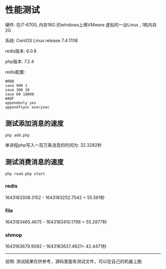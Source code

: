 # 性能测试

硬件: 在i7-6700, 内存16G 的windows上用VMware 虚拟的一台Linux , 1核内存2G

系统:           CentOS Linux release 7.4.1708

redis版本:  6.0.8

php版本:    7.2.4

redis配置:

```shell
#RDB
save 900 1
save 300 10
save 60 10000
#AOF
appendonly yes
appendfsync everysec
```

## 测试添加消息的速度

```shell
php add.php
```

单进程php写入一百万条消息的时间为: 32.3282秒

## 测试消费消息的速度

```shell
php read.php start
```

### redis

1643183308.3152 - 1643183252.7542 = 55.561秒

### file

1643183465.4675  -  1643183410.1798  = 55.2877秒

### shmop

1643183679.9092 - 1643183637.4621= 42.4471秒

------

说明:  测试结果仅供参考，源码里面有测试文件，可以在自己的机器上跑

